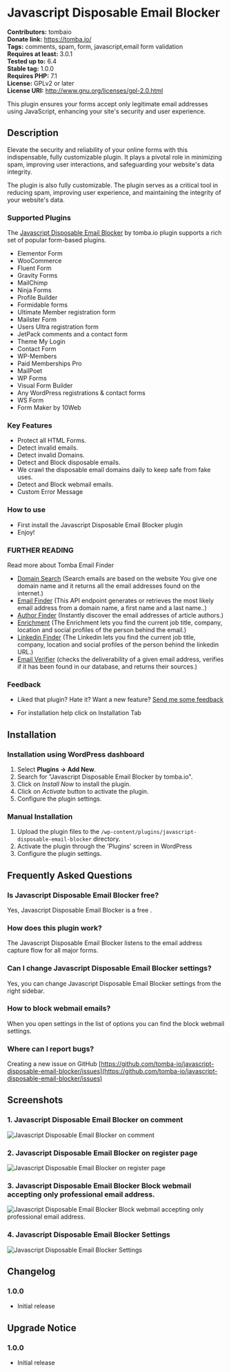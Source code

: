 # Javascript Disposable Email Blocker

**Contributors:** tombaio \
**Donate link:** https://tomba.io/ \
**Tags:** comments, spam, form, javascript,email form validation \
**Requires at least:** 3.0.1 \
**Tested up to:** 6.4 \
**Stable tag:** 1.0.0 \
**Requires PHP:** 7.1 \
**License:** GPLv2 or later \
**License URI:** http://www.gnu.org/licenses/gpl-2.0.html

This plugin ensures your forms accept only legitimate email addresses using JavaScript, enhancing your site's security and user experience.

## Description

Elevate the security and reliability of your online forms with this indispensable, fully customizable plugin. It plays a pivotal role in minimizing spam, improving user interactions, and safeguarding your website's data integrity.

The plugin is also fully customizable.
The plugin serves as a critical tool in reducing spam, improving user experience, and maintaining the integrity of your website's data.

### Supported Plugins

The [Javascript Disposable Email Blocker](https://github.com/tomba-io/disposable-email-blocker) by tomba.io plugin supports a rich set of popular form-based plugins. 

* Elementor Form
* WooCommerce
* Fluent Form
* Gravity Forms
* MailChimp
* Ninja Forms
* Profile Builder
* Formidable forms
* Ultimate Member registration form
* Mailster Form
* Users Ultra registration form
* JetPack comments and a contact form
* Theme My Login
* Contact Form
* WP-Members
* Paid Memberships Pro
* MailPoet
* WP Forms
* Visual Form Builder
* Any WordPress registrations & contact forms   
* WS Form 
* Form Maker by 10Web

### Key Features

* Protect all HTML Forms.
* Detect invalid emails.
* Detect invalid Domains.
* Detect and Block disposable emails.
* We crawl the disposable email domains daily to keep safe from fake uses.
* Detect and Block webmail emails.
* Custom Error Message

### How to use

- First install the Javascript Disposable Email Blocker plugin
- Enjoy!


### FURTHER READING

Read more about Tomba Email Finder

* [Domain Search](https://tomba.io/domain-search) (Search emails are based on the website You give one domain name and it returns all the email addresses found on the internet.)
* [Email Finder](https://tomba.io/email-finder) (This API endpoint generates or retrieves the most likely email address from a domain name, a first name and a last name..)
* [Author Finder](https://tomba.io/author-finder) (Instantly discover the email addresses of article authors.)
* [Enrichment](https://tomba.io/author-finder) (The Enrichment lets you find the current job title, company, location and social profiles of the person behind the email.)
* [Linkedin Finder](https://tomba.io/author-finder) (The Linkedin lets you find the current job title, company, location and social profiles of the person behind the linkedin URL.)
* [Email Verifier](https://tomba.io/email-verifier) (checks the deliverability of a given email address, verifies if it has been found in our database, and returns their sources.)

### Feedback

- Liked that plugin? Hate it? Want a new feature? [Send me some feedback](mailto:support@tomba.io 'Send feedback')


* For installation help click on Installation Tab

## Installation

### Installation using WordPress dashboard

1. Select **Plugins -> Add New**.
2. Search for "Javascript Disposable Email Blocker by tomba.io".
3. Click on *Install Now* to install the plugin.
4. Click on *Activate* button to activate the plugin.
5. Configure the plugin settings.

### Manual Installation

1. Upload the plugin files to the `/wp-content/plugins/javascript-disposable-email-blocker` directory.
2. Activate the plugin through the 'Plugins' screen in WordPress
3. Configure the plugin settings.

## Frequently Asked Questions

### Is Javascript Disposable Email Blocker free?

Yes, Javascript Disposable Email Blocker is a free .

### How does this plugin work?

The Javascript Disposable Email Blocker listens to the email address capture flow for all major forms.

### Can I change Javascript Disposable Email Blocker settings?

Yes, you can change Javascript Disposable Email Blocker settings from the right sidebar.

### How to block webmail emails?

When you open settings in the list of options you can find the block webmail settings.

### Where can I report bugs?

Creating a new issue on GitHub [https://github.com/tomba-io/javascript-disposable-email-blocker/issues](https://github.com/tomba-io/javascript-disposable-email-blocker/issues)

## Screenshots

### 1. Javascript Disposable Email Blocker on comment

![Javascript Disposable Email Blocker on comment](/assets/screenshot-1.png)

### 2. Javascript Disposable Email Blocker on register page

![Javascript Disposable Email Blocker on register page](/assets/screenshot-2.png)

### 3. Javascript Disposable Email Blocker Block webmail accepting only professional email address.

![Javascript Disposable Email Blocker Block webmail accepting only professional email address.](/assets/screenshot-3.png)

### 4. Javascript Disposable Email Blocker Settings

![Javascript Disposable Email Blocker Settings](/assets/screenshot-4.png)


## Changelog

### 1.0.0

* Initial release

## Upgrade Notice

### 1.0.0

* Initial release
